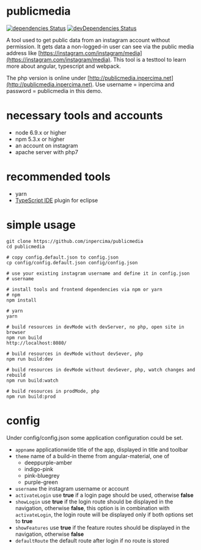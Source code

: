 # publicmedia
[![dependencies Status](https://david-dm.org/inpercima/publicmedia/status.svg)](https://david-dm.org/inpercima/publicmedia)
[![devDependencies Status](https://david-dm.org/inpercima/publicmedia/dev-status.svg)](https://david-dm.org/inpercima/publicmedia?type=dev)

A tool used to get public data from an instagram account without permission. It gets data a non-logged-in user can see via the public media
address like [https://instagram.com/instagram/media](https://instagram.com/instagram/media). This tool is a testtool to learn more about
angular, typescript and webpack.

The php version is online under [http://publicmedia.inpercima.net](http://publicmedia.inpercima.net). Use username = inpercima and password = publicmedia in this demo.

# necessary tools and accounts

* node 6.9.x or higher
* npm 5.3.x  or higher
* an account on instagram
* apache server with php7

# recommended tools
* yarn
* [TypeScript IDE](https://marketplace.eclipse.org/content/typescript-ide) plugin for eclipse

# simple usage

    git clone https://github.com/inpercima/publicmedia
    cd publicmedia

    # copy config.default.json to config.json
    cp config/config.default.json config/config.json

    # use your existing instagram username and define it in config.json
    # username

    # install tools and frontend dependencies via npm or yarn
    # npm
    npm install

    # yarn
    yarn

    # build resources in devMode with devServer, no php, open site in browser
    npm run build
    http://localhost:8080/

    # build resources in devMode without devSever, php
    npm run build:dev

    # build resources in devMode without devSever, php, watch changes and rebuild
    npm run build:watch

    # build resources in prodMode, php
    npm run build:prod

# config

Under config/config.json some application configuration could be set.

* `appname` applicationwide title of the app, displayed in title and toolbar
* `theme` name of a build-in theme from angular-material, one of
  * deeppurple-amber
  * indigo-pink
  * pink-bluegrey
  * purple-green
* `username` the instagram username or account
* `activateLogin` use **true** if a login page should be used, otherwise **false**
* `showLogin` use **true** if the login route should be displayed in the navigation, otherwise **false**, this option is in combination
with `activateLogin`, the login route will be displayed only if both options set to **true**
* `showFeatures` use **true** if the feature routes should be displayed in the navigation, otherwise **false**
* `defaultRoute` the default route after login if no route is stored

